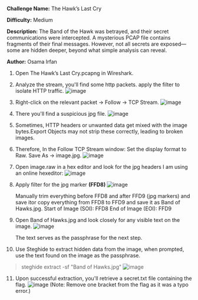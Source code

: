 **Challenge Name:** The Hawk’s Last Cry

**Difficulty:** Medium

**Description:** 
The Band of the Hawk was betrayed, and their secret communications were intercepted. A mysterious PCAP file contains fragments of their final messages. However, not all secrets are exposed—some are hidden deeper, beyond what simple analysis can reveal.

**Author:** Osama Irfan

1. Open The Hawk’s Last Cry.pcapng in Wireshark.
2. Analyze the stream, you'll find some http packets. apply the filter to isolate HTTP traffic.
   ![image](https://github.com/user-attachments/assets/9700f04d-c064-4f42-9759-a45b110c1103)

3. Right-click on the relevant packet → Follow → TCP Stream. 
   ![image](https://github.com/user-attachments/assets/3d5f4fd1-aadc-42dd-84ba-64ea7b5c8816)

4. There you'll find a suspicious jpg file.
   ![image](https://github.com/user-attachments/assets/a1140616-6958-4b30-968b-4e8253319744)

5. Sometimes, HTTP headers or unwanted data get mixed with the image bytes.Export Objects may not strip these correctly, leading to broken images.
   
6. Therefore, In the Follow TCP Stream window:
    Set the display format to Raw.
    Save As → image.jpg.
   ![image](https://github.com/user-attachments/assets/22f2ea82-a6d7-4794-a6ea-c6453f8a0876)

7. Open image.raw in a hex editor and look for the jpg headers I am using an online hexeditor: 
   ![image](https://github.com/user-attachments/assets/4254cccf-5f8f-4d43-9086-9ba8a4ccceef)

8. Apply filter for the jpg marker **(FFD8)**
   ![image](https://github.com/user-attachments/assets/087deb62-c1f6-49c3-beda-33964eaa4028)

   Manually trim everything before FFD8 and after FFD9 (jpg markers) and save itor copy everything from FFD8 to FFD9 and save it as Band of Hawks.jpg.
    Start of Image (SOI): FFD8
    End of Image (EOI): FFD9
    
12. Open Band of Hawks.jpg and look closely for any visible text on the image.
    ![image](https://github.com/user-attachments/assets/afd46081-2784-4edf-a497-7526783fd689)
    
    The text serves as the passphrase for the next step.

14. Use Steghide to extract hidden data from the image, when prompted, use the text found on the image as the passphrase.
  > steghide extract -sf "Band of Hawks.jpg"
   ![image](https://github.com/user-attachments/assets/b10c8ca9-810f-4943-87f8-3d2f627353f2)

11. Upon successful extraction, you'll retrieve a secret.txt file containing the flag.
    ![image](https://github.com/user-attachments/assets/1e619ea0-c8fc-4a6f-8759-4c8c1ecba7b3)
    (Note: Remove one bracket from the flag as it was a typo error.)

